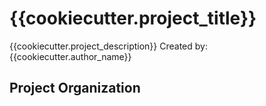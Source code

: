 # {{cookiecutter.project_title}}
{{cookiecutter.project_description}}
Created by: {{cookiecutter.author_name}}



## Project Organization
